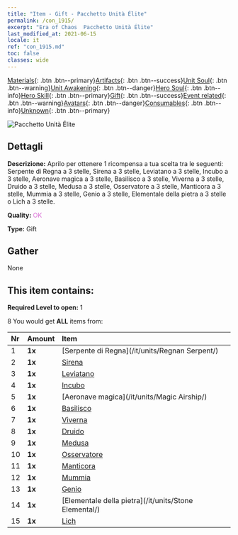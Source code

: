 ```yaml
---
title: "Item - Gift - Pacchetto Unità Élite"
permalink: /con_1915/
excerpt: "Era of Chaos  Pacchetto Unità Élite"
last_modified_at: 2021-06-15
locale: it
ref: "con_1915.md"
toc: false
classes: wide
---
```

 [Materials](/ItemsIT/){: .btn .btn--primary}[Artifacts](/ItemsIT/Artifacts/){: .btn .btn--success}[Unit Soul](/ItemsIT/UnitSoul/){: .btn .btn--warning}[Unit Awakening](/ItemsIT/UnitAwakening/){: .btn .btn--danger}[Hero Soul](/ItemsIT/HeroSoul/){: .btn .btn--info}[Hero Skill](/ItemsIT/HeroSkill/){: .btn .btn--primary}[Gift](/ItemsIT/Gift/){: .btn .btn--success}[Event related](/ItemsIT/Events/){: .btn .btn--warning}[Avatars](/ItemsIT/Avatars/){: .btn .btn--danger}[Consumables](/ItemsIT/Consumables/){: .btn .btn--info}[Unknown](/ItemsIT/Unknown/){: .btn .btn--primary}

 ![Pacchetto Unità Élite](/images/t/i_907054.png)

## Dettagli
 **Descrizione:** Aprilo per ottenere 1 ricompensa a tua scelta tra le seguenti: Serpente di Regna a 3 stelle, Sirena a 3 stelle, Leviatano a 3 stelle, Incubo a 3 stelle, Aeronave magica a 3 stelle, Basilisco a 3 stelle, Viverna a 3 stelle, Druido a 3 stelle, Medusa a 3 stelle, Osservatore a 3 stelle, Manticora a 3 stelle, Mummia a 3 stelle, Genio a 3 stelle, Elementale della pietra a 3 stelle o Lich a 3 stelle.

 **Quality:** <span style="color: #DA70D6">OK</span>

 **Type:** Gift

## Gather

  None

## This item contains:

 **Required Level to open:** 1

 8 You would get **ALL** items  from:

  | Nr | Amount |     Item    |
  |:---|:-------|:------------|
  | 1 |  **1x** | [Serpente di Regna](/it/units/Regnan Serpent/) |  | 
  | 2 |  **1x** | [Sirena](/it/units/Mermaid/) |  | 
  | 3 |  **1x** | [Leviatano](/it/units/Revyaratan/) |  | 
  | 4 |  **1x** | [Incubo](/it/units/Nightmare/) |  | 
  | 5 |  **1x** | [Aeronave magica](/it/units/Magic Airship/) |  | 
  | 6 |  **1x** | [Basilisco](/it/units/Basilisk/) |  | 
  | 7 |  **1x** | [Viverna](/it/units/Wyvern/) |  | 
  | 8 |  **1x** | [Druido](/it/units/Druid/) |  | 
  | 9 |  **1x** | [Medusa](/it/units/Medusa/) |  | 
  | 10 |  **1x** | [Osservatore](/it/units/Beholder/) |  | 
  | 11 |  **1x** | [Manticora](/it/units/Manticore/) |  | 
  | 12 |  **1x** | [Mummia](/it/units/Mummy/) |  | 
  | 13 |  **1x** | [Genio](/it/units/Genie/) |  | 
  | 14 |  **1x** | [Elementale della pietra](/it/units/Stone Elemental/) |  | 
  | 15 |  **1x** | [Lich](/it/units/Lich/) |  | 
